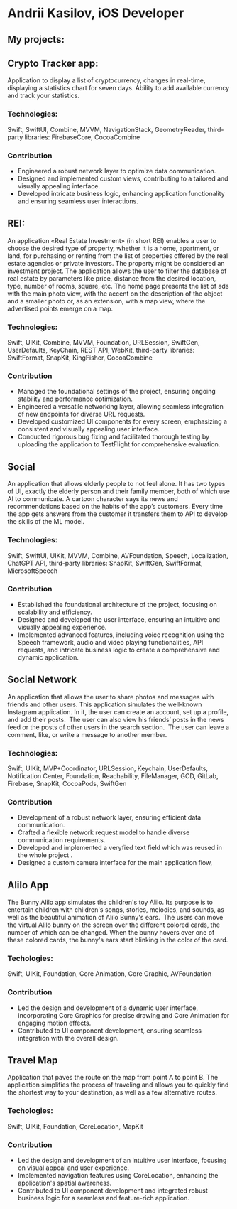  # Andrii Kasilov, iOS Developer
## My projects:
## Crypto Tracker app: 
Application to display a list of cryptocurrency, changes in real-time, displaying a statistics chart for seven days. Ability to add available currency and track your statistics.

[comment]: <> (https://github.com/aviator67x/Andrii_Kasilov_iOS_Developer/blob/master/cryptoShot11.png)
[comment]: <> (https://github.com/aviator67x/Andrii_Kasilov_iOS_Developer/blob/master/cryptoShot2.png)

### Technologies:
Swift, SwiftUI, Combine, MVVM, NavigationStack, GeometryReader, third-party libraries: FirebaseCore, CocoaCombine
### Contribution
- Engineered a robust network layer to optimize data communication.
- Designed and implemented custom views, contributing to a tailored and visually appealing interface.
- Developed intricate business logic, enhancing application functionality and ensuring seamless user interactions.
## REI:
An application «Real Estate Investment» (in short REI) enables a user to choose the desired type of property, whether it is a home, apartment, or land, for purchasing or renting from the list of properties offered by the real estate agencies or private investors. The property might be considered an investment project. The application allows the user to filter the database of real estate by parameters like price, distance from the desired location, type, number of rooms, square, etc. The home page presents the list of ads with the main photo view, with the accent on the description of the object and a smaller photo or, as an extension, with a map view, where the advertised points emerge on a map.
### Technologies:
Swift, UlKit, Combine, MVVM, Foundation, URLSession, SwiftGen, UserDefaults, KeyChain, REST API, WebKit, third-party libraries: SwiftFormat, SnapKit, KingFisher, CocoaCombine
### Contribution
- Managed the foundational settings of the project, ensuring ongoing stability and performance optimization.
- Engineered a versatile networking layer, allowing seamless integration of new endpoints for diverse URL requests.
- Developed customized UI components for every screen, emphasizing a consistent and visually appealing user interface.
- Conducted rigorous bug fixing and facilitated thorough testing by uploading the application to TestFlight for comprehensive evaluation.
## Social
An application that allows elderly people to not feel alone.  It has two types of UI, exactly the elderly person and their family member, both of which use AI to communicate. A cartoon character says its news and recommendations based on the habits of the app’s customers. Every time the app gets answers from the customer it transfers them to API to develop the skills of the ML model.
### Technologies:
Swift, SwiftUI, UIKit, MVVM, Combine, AVFoundation, Speech, Localization, ChatGPT API, third-party libraries: SnapKit, SwiftGen, SwiftFormat, MicrosoftSpeech
### Contribution
- Established the foundational architecture of the project, focusing on scalability and efficiency.
- Designed and developed the user interface, ensuring an intuitive and visually appealing experience.
- Implemented advanced features, including voice recognition using the Speech framework, audio and video playing functionalities, API requests, and intricate business logic to create a comprehensive and dynamic application.
## Social Network
An application that allows the user to share photos and messages with friends and other users. This application simulates the well-known Instagram application. In it, the user can create an account, set up a profile, and add their posts.  The user can also view his friends’ posts in the news feed or the posts of other users in the search section.  The user can leave a comment, like, or write a message to another member. 
### Technologies:
Swift, UIKit, MVP+Coordinator, URLSession, Keychain, UserDefaults, Notification Center, Foundation, Reachability, FileManager, GCD, GitLab, Firebase, SnapKit, CocoaPods, SwiftGen 
### Contribution
- Development of a robust network layer, ensuring efficient data communication.
- Crafted a flexible network request model to handle diverse communication requirements.
- Developed and implemented a veryfied text field which was reused in the whole project .
- Designed a custom camera interface for the main application flow,
## Alilo App
The Bunny Alilo app simulates the children's toy Alilo. Its purpose is to entertain children with children's songs, stories, melodies, and sounds, as well as the beautiful animation of Alilo Bunny's ears.  The users can move the virtual Alilo bunny on the screen over the different colored cards, the number of which can be changed. When the bunny hovers over one of these colored cards, the bunny's ears start blinking in the color of the card. 
### Techologies:
Swift, UIKit, Foundation, Core Animation, Core Graphic, AVFoundation 
### Contribution
- Led the design and development of a dynamic user interface, incorporating Core Graphics for precise drawing and Core Animation for engaging motion effects.
- Contributed to UI component development, ensuring seamless integration with the overall design.
## Travel Map
Application that paves the route on the map from point A to point B. The application simplifies the process of traveling and allows you to quickly find the shortest way to your destination, as well as a few alternative routes. 
### Techologies:
Swift, UIKit, Foundation, CoreLocation, MapKit 
### Contribution
- Led the design and development of an intuitive user interface, focusing on visual appeal and user experience.
- Implemented navigation features using CoreLocation, enhancing the application's spatial awareness.
- Contributed to UI component development and integrated robust business logic for a seamless and feature-rich application.

